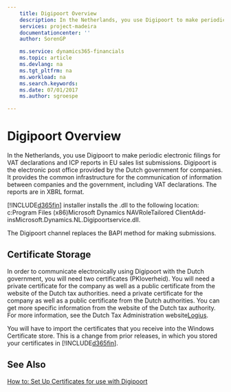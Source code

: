 ```yaml
---
    title: Digipoort Overview
    description: In the Netherlands, you use Digipoort to make periodic electronic filings for VAT declarations and ICP reports in EU sales list submissions. Digipoort is the electronic post office provided by the Dutch government for companies.
    services: project-madeira
    documentationcenter: ''
    author: SorenGP

    ms.service: dynamics365-financials
    ms.topic: article
    ms.devlang: na
    ms.tgt_pltfrm: na
    ms.workload: na
    ms.search.keywords:
    ms.date: 07/01/2017
    ms.author: sgroespe

---
```

# Digipoort Overview
In the Netherlands, you use Digipoort to make periodic electronic filings for VAT declarations and ICP reports in EU sales list submissions. Digipoort is the electronic post office provided by the Dutch government for companies. It provides the common infrastructure for the communication of information between companies and the government, including VAT declarations. The reports are in XBRL format.  

[!INCLUDE[d365fin](../../includes/d365fin_md.md)] installer installs the .dll to the following location: c:Program Files (x86)Microsoft Dynamics NAV<version>RoleTailored ClientAdd-insMicrosoft.Dynamics.NL.Digipoortservice.dll.  

The Digipoort channel replaces the BAPI method for making submissions.  

## Certificate Storage  
In order to communicate electronically using Digipoort with the Dutch government, you will need two certificates (PKIoverheid). You will need a private certificate for the company as well as a public certificate from the website of the Dutch tax authorities. need a private certificate for the company as well as a public certificate from the Dutch authorities. You can get more specific information from the website of the Dutch tax authority. For more information, see the Dutch Tax Administration website[Logius](https://aansluiten.procesinfrastructuur.nl/site/en/).  

You will have to import the certificates that you receive into the Windows Certificate store. This is a change from prior releases, in which you stored your certificates in [!INCLUDE[d365fin](../../includes/d365fin_md.md)].  

## See Also  
[How to: Set Up Certificates for use with Digipoort](how-to-set-up-certificates-for-use-with-digipoort.md)
